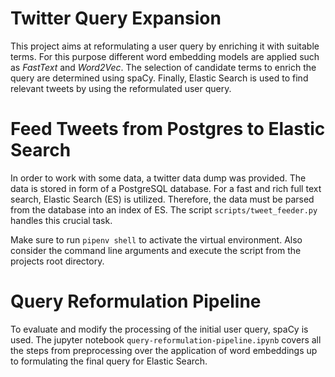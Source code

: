 # Twitter Query Expansion
This project aims at reformulating a user query by enriching it with suitable terms. For this purpose different word embedding models are applied such as *FastText* and *Word2Vec*. The selection of candidate terms to enrich the query are determined using spaCy. Finally, Elastic Search is used to find relevant tweets by using the reformulated user query.  

# Feed Tweets from Postgres to Elastic Search
In order to work with some data, a twitter data dump was provided. The data is stored in form of a PostgreSQL database. For a fast and rich full text search, Elastic Search (ES) is utilized. Therefore, the data must be parsed from the database into an index of ES. The script `scripts/tweet_feeder.py` handles this crucial task. 

Make sure to run `pipenv shell` to activate the virtual environment. Also consider the command line arguments and execute the script from the projects root directory. 

# Query Reformulation Pipeline
To evaluate and modify the processing of the initial user query, spaCy is used. The jupyter notebook `query-reformulation-pipeline.ipynb` covers all the steps from preprocessing over the application of word embeddings up to formulating the final query for Elastic Search.


